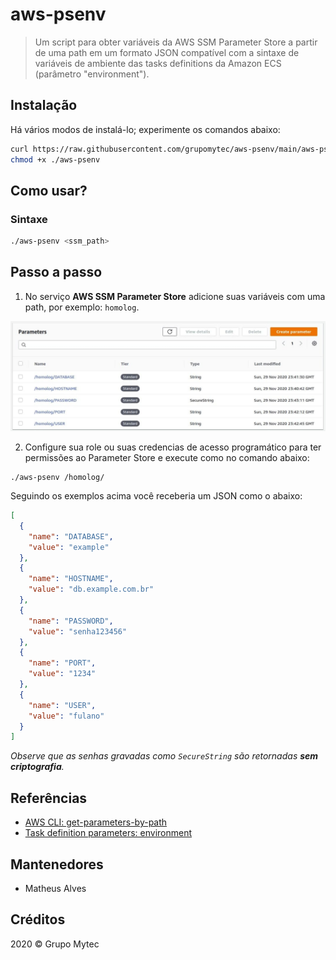 # aws-psenv

> Um script para obter variáveis da AWS SSM Parameter Store a partir de uma path em um formato JSON compatível com a sintaxe de variáveis de ambiente das tasks definitions da Amazon ECS (parâmetro "environment").

## Instalação

Há vários modos de instalá-lo; experimente os comandos abaixo:

```bash
curl https://raw.githubusercontent.com/grupomytec/aws-psenv/main/aws-psenv.sh > ./aws-psenv
chmod +x ./aws-psenv
```

## Como usar?

### Sintaxe

```bash
./aws-psenv <ssm_path>
```

## Passo a passo

1. No serviço **AWS SSM Parameter Store** adicione suas variáveis com uma path, por exemplo: `homolog`.

<img src="./docs/parameter_store.jpeg" width="600" />

2. Configure sua role ou suas credencias de acesso programático para ter permissões ao Parameter Store e execute como no comando abaixo:

```
./aws-psenv /homolog/
```

Seguindo os exemplos acima você receberia um JSON como o abaixo:

```json
[
  {
    "name": "DATABASE",
    "value": "example"
  },
  {
    "name": "HOSTNAME",
    "value": "db.example.com.br"
  },
  {
    "name": "PASSWORD",
    "value": "senha123456"
  },
  {
    "name": "PORT",
    "value": "1234"
  },
  {
    "name": "USER",
    "value": "fulano"
  }
]
```

*Observe que as senhas gravadas como `SecureString` são retornadas **sem criptografia**.*

## Referências

- [AWS CLI: get-parameters-by-path](https://docs.aws.amazon.com/cli/latest/reference/ssm/get-parameters-by-path.html)
- [Task definition parameters: environment](https://docs.aws.amazon.com/AmazonECS/latest/developerguide/task_definition_parameters.html#container_definition_environment)

## Mantenedores

- Matheus Alves

## Créditos

2020 &copy; Grupo Mytec

